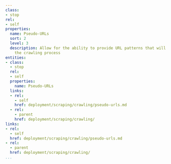 ```yaml
---
class:
- stop
rel:
- self
properties:
  name: Pseudo-URLs
  sort: 2
  level: 3
  description: Allow for the ability to provide URL patterns that will applied during
    the crawling process
entities:
- class:
  - stop
  rel:
  - self
  properties:
    name: Pseudo-URLs
  links:
  - rel:
    - self
    href: deployment/scraping/crawling/pseudo-urls.md
  - rel:
    - parent
    href: deployment/scraping/crawling/
links:
- rel:
  - self
  href: deployment/scraping/crawling/pseudo-urls.md
- rel:
  - parent
  href: deployment/scraping/crawling/
...
```

